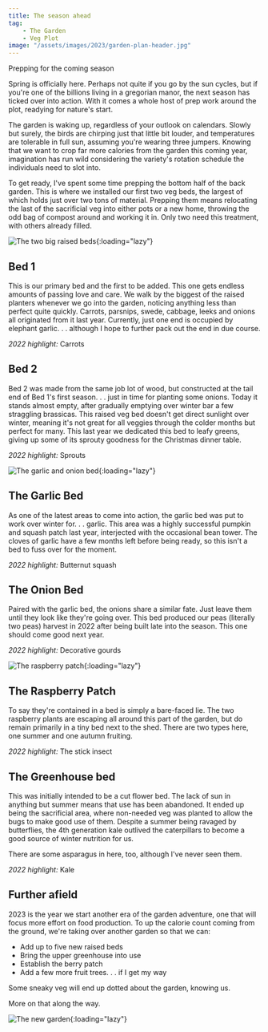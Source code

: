 ```yaml
---
title: The season ahead
tag:
    - The Garden
    - Veg Plot
image: "/assets/images/2023/garden-plan-header.jpg"
---
```


Prepping for the coming season 

Spring is officially here. Perhaps not quite if you go by the sun cycles, but if you're one of the billions living in a gregorian manor, the next season has ticked over into action. With it comes a whole host of prep work around the plot, readying for nature's start.

The garden is waking up, regardless of your outlook on calendars. Slowly but surely, the birds are chirping just that little bit louder, and temperatures are tolerable in full sun, assuming you're wearing three jumpers. Knowing that we want to crop far more calories from the garden this coming year, imagination has run wild considering the variety's rotation schedule the individuals need to slot into.

To get ready, I've spent some time prepping the bottom half of the back garden. This is where we installed our first two veg beds, the largest of which holds just over two tons of material. Prepping them means relocating the last of the sacrificial veg into either pots or a new home, throwing the odd bag of compost around and working it in. Only two need this treatment, with others already filled.

![The two big raised beds](/assets/images/2023/bed-one-and-two.jpg "Two big raised beds, Bed 1 and bed 2"){:loading="lazy"}

## Bed 1

This is our primary bed and the first to be added. This one gets endless amounts of passing love and care. We walk by the biggest of the raised planters whenever we go into the garden, noticing anything less than perfect quite quickly. Carrots, parsnips, swede, cabbage, leeks and onions all originated from it last year. Currently, just one end is occupied by elephant garlic. . . although I hope to further pack out the end in due course.

*2022 highlight:* Carrots

## Bed 2

Bed 2 was made from the same job lot of wood, but constructed at the tail end of Bed 1's first season. . .  just in time for planting some onions. Today it stands almost empty, after gradually emptying over winter bar a few straggling brassicas. This raised veg bed doesn't get direct sunlight over winter, meaning it's not great for all veggies through the colder months but perfect for many. This last year we dedicated this bed to leafy greens, giving up some of its sprouty goodness for the Christmas dinner table.

*2022 highlight:* Sprouts

![The garlic and onion bed](/assets/images/2023/garlic-and-onion-bed.jpg "The garlic and onion bed"){:loading="lazy"}

## The Garlic Bed

As one of the latest areas to come into action, the garlic bed was put to work over winter for. . . garlic. This area was a highly successful pumpkin and squash patch last year, interjected with the occasional bean tower. The cloves of garlic have a few months left before being ready, so this isn't a bed to fuss over for the moment. 

*2022 highlight:* Butternut squash

## The Onion Bed

Paired with the garlic bed, the onions share a similar fate. Just leave them until they look like they're going over. This bed produced our peas (literally two peas) harvest in 2022 after being built late into the season. This one should come good next year.

*2022 highlight:* Decorative gourds

![The raspberry patch](/assets/images/2023/raspberry-patch.jpg "The raspberry patch"){:loading="lazy"}

## The Raspberry Patch

To say they're contained in a bed is simply a bare-faced lie. The two raspberry plants are escaping all around this part of the garden, but do remain primarily in a tiny bed next to the shed. There are two types here, one summer and one autumn fruiting.

*2022 highlight:* The stick insect

## The Greenhouse bed

This was initially intended to be a cut flower bed. The lack of sun in anything but summer means that use has been abandoned. It ended up being the sacrificial area, where non-needed veg was planted to allow the bugs to make good use of them. Despite a summer being ravaged by butterflies, the 4th generation kale outlived the caterpillars to become a good source of winter nutrition for us.

There are some asparagus in here, too, although I've never seen them.

*2022 highlight:* Kale

## Further afield

2023 is the year we start another era of the garden adventure, one that will focus more effort on food production. To up the calorie count coming from the ground, we're taking over another garden so that we can:

- Add up to five new raised beds
- Bring the upper greenhouse into use
- Establish the berry patch
- Add a few more fruit trees. . . if I get my way

Some sneaky veg will end up dotted about the garden, knowing us.

More on that along the way.

![The new garden](/assets/images/2023/new-garden-plan.jpg "The new garden"){:loading="lazy"}
